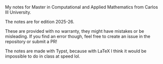 My notes for Master in Computational and Applied Mathematics from Carlos III University.

The notes are for edition 2025-26.

These are provided with no warranty, they might have mistakes or be misleading. If you find an error though, feel free to create an issue in the repository or submit a PR!

The notes are made with Typst, because with LaTeX I think it would be impossible to do in class at speed lol.
